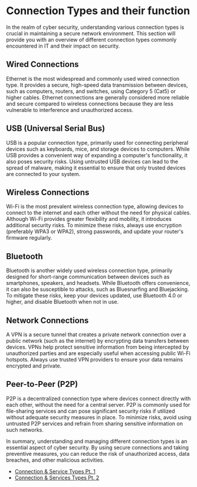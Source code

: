 # Connection Types and their function

In the realm of cyber security, understanding various connection types is crucial in maintaining a secure network environment. This section will provide you with an overview of different connection types commonly encountered in IT and their impact on security.

## Wired Connections

Ethernet is the most widespread and commonly used wired connection type. It provides a secure, high-speed data transmission between devices, such as computers, routers, and switches, using Category 5 (Cat5) or higher cables. Ethernet connections are generally considered more reliable and secure compared to wireless connections because they are less vulnerable to interference and unauthorized access.

## USB (Universal Serial Bus)

USB is a popular connection type, primarily used for connecting peripheral devices such as keyboards, mice, and storage devices to computers. While USB provides a convenient way of expanding a computer's functionality, it also poses security risks. Using untrusted USB devices can lead to the spread of malware, making it essential to ensure that only trusted devices are connected to your system.

## Wireless Connections

Wi-Fi is the most prevalent wireless connection type, allowing devices to connect to the internet and each other without the need for physical cables. Although Wi-Fi provides greater flexibility and mobility, it introduces additional security risks. To minimize these risks, always use encryption (preferably WPA3 or WPA2), strong passwords, and update your router's firmware regularly.

## Bluetooth

Bluetooth is another widely used wireless connection type, primarily designed for short-range communication between devices such as smartphones, speakers, and headsets. While Bluetooth offers convenience, it can also be susceptible to attacks, such as Bluesnarfing and Bluejacking. To mitigate these risks, keep your devices updated, use Bluetooth 4.0 or higher, and disable Bluetooth when not in use.

## Network Connections

A VPN is a secure tunnel that creates a private network connection over a public network (such as the internet) by encrypting data transfers between devices. VPNs help protect sensitive information from being intercepted by unauthorized parties and are especially useful when accessing public Wi-Fi hotspots. Always use trusted VPN providers to ensure your data remains encrypted and private.

## Peer-to-Peer (P2P)

P2P is a decentralized connection type where devices connect directly with each other, without the need for a central server. P2P is commonly used for file-sharing services and can pose significant security risks if utilized without adequate security measures in place. To minimize risks, avoid using untrusted P2P services and refrain from sharing sensitive information on such networks.

In summary, understanding and managing different connection types is an essential aspect of cyber security. By using secure connections and taking preventive measures, you can reduce the risk of unauthorized access, data breaches, and other malicious activities.

- [Connection & Service Types Pt. 1](https://youtu.be/TzEMiD2mc-Q)
- [Connection & Services Types Pt. 2 ](https://youtu.be/4N3M1aKzoyQ)
